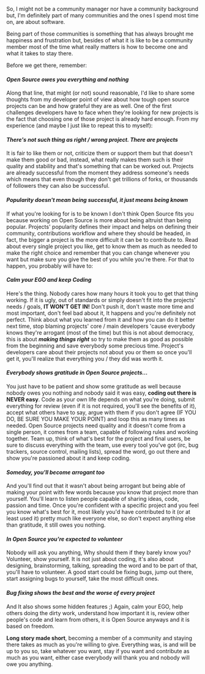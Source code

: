 <!---
$"metadata"$
{
  "md": true,
  "title": "Open Source owes you everything and nothing",
  "draft": false,
  "slug": "opensource-owes-you-everything-and-nothing",
  "tags": [
    "opensource",
    "development",
    "community"
  ]
}
$"metadata"$
-->

So, I might not be a community manager nor have a community background but, I'm definitely part of many communities and the ones I spend most time on, are about software.

Being part of those communities is something that has always brought me happiness and frustration but, besides of what it is like to be a community member most of the time what really matters is how to become one and what it takes to stay there.

Before we get there, remember:

#### _Open Source owes you everything and nothing_

Along that line, that might (or not) sound reasonable, I'd like to share some thoughts from my developer point of view about how tough open source projects can be and how grateful they are as well. One of the first challenges developers have to face when they're looking for new projects is the fact that choosing one of those project is already hard enough. From my experience (and maybe I just like to repeat this to myself):


#### _There's not such thing as right / wrong project. There are projects_


It is fair to like them or not, criticize them or support them but that doesn't make them good or bad, instead, what really makes them such is their quality and stability and that's something that can be worked out. Projects are already successful from the moment they address someone's needs which means that even though they don't get trillions of forks, or thousands of followers they can also be successful.


#### _Popularity doesn't mean being successful, it just means being known_


If what you're looking for is to be known I don't think Open Source fits you because working on Open Source is more about being altruist than being popular. Projects' popularity defines their impact and helps on defining their community, contributions workflow and where they should be headed, in fact, the bigger a project is the more difficult it can be to contribute to. Read about every single project you like, get to know them as much as needed to make the right choice and remember that you can change whenever you want but make sure you give the best of you while you're there. For that to happen, you probably will have to:


#### _Calm your EGO and keep Coding_


Here's the thing. Nobody cares how many hours it took you to get that thing working. If it is ugly, out of standards or simply doesn't fit into the projects' needs / goals, **IT WON'T GET IN!** Don't push it, don't waste more time and most important, don't feel bad about it, It happens and you're definitely not perfect. Think about what you learned from it and how you can do it better next time, stop blaming projects' core / main developers 'cause everybody knows they're arrogant (most of the time) but this is not about democracy, this is about **_making things right_** so try to make them as good as possible from the beginning and save everybody some precious time. Project's developers care about their projects not about you or them so once you'll get it, you'll realize that everything you / they did was worth it.


#### _Everybody shows gratitude in Open Source projects..._


You just have to be patient and show some gratitude as well because nobody owes you nothing and nobody said it was easy, **coding out there is NEVER easy**. Code as your own life depends on what you're doing, submit everything for review (even if it is not required, you'll see the benefits of it), accept what others have to say, argue with them if you don't agree (IF YOU DO, BE SURE YOU MAKE YOUR POINT) and loop this as many times as needed. Open Source projects need quality and it doesn't come from a single person, it comes from a team, capable of following rules and working together. Team up, think of what's best for the project and final users, be sure to discuss everything with the team, use every tool you've got (irc, bug trackers, source control, mailing lists), spread the word, go out there and show you're passioned about it and keep coding.


#### _Someday, you'll become arrogant too_


And you'll find out that it wasn't about being arrogant but being able of making your point with few words because you know that project more than yourself. You'll learn to listen people capable of sharing ideas, code, passion and time. Once you're confident with a specific project and you feel you know what's best for it, most likely you'd have contributed to it (or at least used it) pretty much like everyone else, so don't expect anything else than gratitude, it still owes you nothing.


#### _In Open Source you're expected to volunteer_


 Nobody will ask you anything, Why should them if they barely know you? Volunteer, show yourself. It is not just about coding, it's also about designing, brainstorming, talking, spreading the word and to be part of that, you'll have to volunteer. A good start could be fixing bugs, jump out there, start assigning bugs to yourself, take the most difficult ones.


#### _Bug fixing shows the best and the worse of every project_


And It also shows some hidden features ;) Again, calm your EGO, help others doing the dirty work, understand how important it is, review other people's code and learn from others, it is Open Source anyways and it is based on freedom.

**Long story made short**, becoming a member of a community and staying there takes as much as you're willing to give. Everything was, is and will be up to you so, take whatever you want, stay if you want and contribute as much as you want, either case everybody will thank you and nobody will owe you anything.

